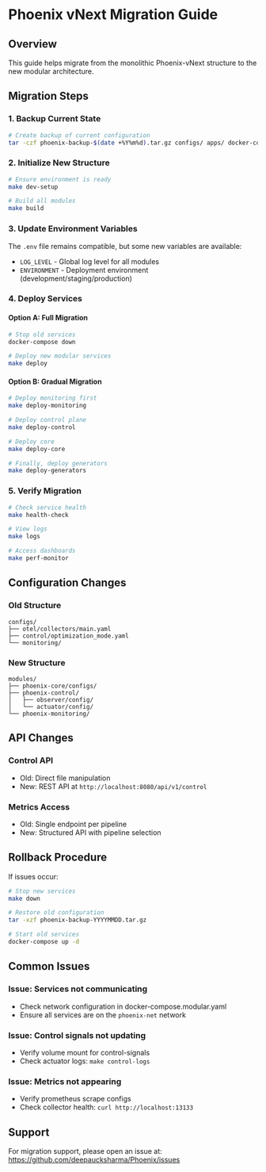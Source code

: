 # Phoenix vNext Migration Guide

## Overview
This guide helps migrate from the monolithic Phoenix-vNext structure to the new modular architecture.

## Migration Steps

### 1. Backup Current State
```bash
# Create backup of current configuration
tar -czf phoenix-backup-$(date +%Y%m%d).tar.gz configs/ apps/ docker-compose.yaml
```

### 2. Initialize New Structure
```bash
# Ensure environment is ready
make dev-setup

# Build all modules
make build
```

### 3. Update Environment Variables
The `.env` file remains compatible, but some new variables are available:
- `LOG_LEVEL` - Global log level for all modules
- `ENVIRONMENT` - Deployment environment (development/staging/production)

### 4. Deploy Services

#### Option A: Full Migration
```bash
# Stop old services
docker-compose down

# Deploy new modular services
make deploy
```

#### Option B: Gradual Migration
```bash
# Deploy monitoring first
make deploy-monitoring

# Deploy control plane
make deploy-control

# Deploy core
make deploy-core

# Finally, deploy generators
make deploy-generators
```

### 5. Verify Migration
```bash
# Check service health
make health-check

# View logs
make logs

# Access dashboards
make perf-monitor
```

## Configuration Changes

### Old Structure
```
configs/
├── otel/collectors/main.yaml
├── control/optimization_mode.yaml
└── monitoring/
```

### New Structure
```
modules/
├── phoenix-core/configs/
├── phoenix-control/
│   ├── observer/config/
│   └── actuator/config/
└── phoenix-monitoring/
```

## API Changes

### Control API
- Old: Direct file manipulation
- New: REST API at `http://localhost:8080/api/v1/control`

### Metrics Access
- Old: Single endpoint per pipeline
- New: Structured API with pipeline selection

## Rollback Procedure

If issues occur:
```bash
# Stop new services
make down

# Restore old configuration
tar -xzf phoenix-backup-YYYYMMDD.tar.gz

# Start old services
docker-compose up -d
```

## Common Issues

### Issue: Services not communicating
- Check network configuration in docker-compose.modular.yaml
- Ensure all services are on the `phoenix-net` network

### Issue: Control signals not updating
- Verify volume mount for control-signals
- Check actuator logs: `make control-logs`

### Issue: Metrics not appearing
- Verify prometheus scrape configs
- Check collector health: `curl http://localhost:13133`

## Support
For migration support, please open an issue at:
https://github.com/deepaucksharma/Phoenix/issues